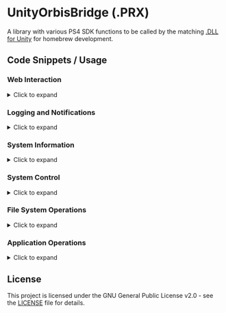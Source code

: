 # UnityOrbisBridge (.PRX)
A library with various PS4 SDK functions to be called by the matching [.DLL for Unity](/source/Unity-API) for homebrew development.

## Code Snippets / Usage

### Web Interaction
<details>
  <summary>Click to expand</summary>

  ```c
  ResetDownloadVars();
  ```

  ```c
  bool isBackgroundDL = true;
  bool displayName = "Content Title"; // used for displaying download progress on foreground downloads
  DownloadWebFile("http://example.com/file.txt", "/user/data/directory", isBackgroundDL, displayName);
  ```

  ```c
  string[] infoTypes = { "downloaded", "filesize", "progress" };
  char *info = GetDownloadInfo(infoType[0].c_str());
  ```

  ```c
  long error = GetDownloadError();
  ```

  ```c
  CancelDownload();
  ```

  ```c
  size_t out_size;
  char *bytes = DownloadAsBytes("http://example.com/file.png", &out_size);
  ```

</details>

### Logging and Notifications
<details>
  <summary>Click to expand</summary>

  ```c
  PrintToConsole("This is a log message", 0);
  ```

  ```c
  PrintAndLog("Error occurred", 1, "/user/data/log.txt");
  ```

  ```c
  TextNotify(1, "Hello, World!");
  ```

  ```c
  ImageNotify("/user/data/directory/image.png", "Notification message");
  ```

</details>

### System Information
<details>
  <summary>Click to expand</summary>

  ```c
  const char *firmwareVersion = GetFWVersion();
  ```

  ```c
  const char *consoleType = GetConsoleType();
  ```

  ```c
  int32_t languageID = GetSystemLanguageID();
  ```

  ```c
  const char *language = GetSystemLanguage();
  ```

  ```c
  uint32_t cpuTemp = GetCPUTemperature();
  ```

  ```c
  uint32_t socTemp = GetSOCTemperature();
  ```

</details>

### System Control
<details>
  <summary>Click to expand</summary>

  ```c
  SetTemperatureLimit(75);
  ```

  ```c
  const char *input = GetKeyboardInput("Title", "Default Text");
  ```

  ```c
  AlarmBuzzer(1);
  ```

  ```c
  RunCMDAsRoot(functionPointer, argumentPointer, 0);
  ```

</details>

### File System Operations
<details>
  <summary>Click to expand</summary>

  ```c
  string[] infoTypes = { "percentUsed", "totalSpace", "usedSpace", "freeSpace" };
  const char *diskInfo = GetDiskInfo(infoTypes[3].c_str());
  ```

  ```c
  WriteFile("Hello, World!", "/user/data/file.txt");
  ```

  ```c
  AppendFile("Appended text", "/user/data/file.txt");
  ```

  ```c
  MountRootDirectories();
  ```

  ```c
  bool isBackgroundDL = true;
  bool displayName = "Content Title"; // used for displaying download progress on foreground downloads
  InstallLocalPackage("/user/data/pkg", displayName, isBackgroundDL);
  ```

  ```c
  DownloadAndInstallPKG("http://example.com/content.pkg", "Content Title", "http://example.com/icon.png");
  ```

</details>

### Application Operations
<details>
  <summary>Click to expand</summary>
  
  ```c
  InitializeNativeDialogs();
  ```
  
  ```c
  bool isFree = IsFreeOfSandbox();
  ```

  ```c
  EnterSandbox();
  ```

  ```c
  BreakFromSandbox();
  ```

  ```c
  MountInSandbox("/path/to/system", "mountName");
  ```

  ```c
  UnmountFromSandbox("mountName");
  ```

  ```c
  ExitApplication();
  ```

</details>

## License
This project is licensed under the GNU General Public License v2.0 - see the [LICENSE](../../LICENSE) file for details.
